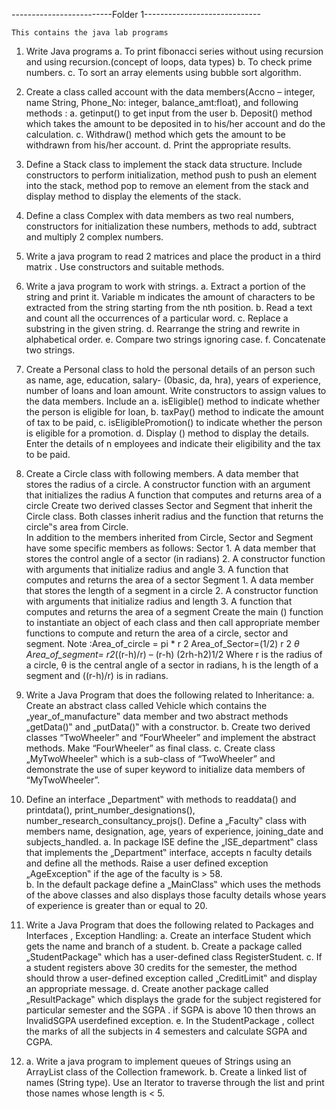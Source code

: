 -------------------------Folder 1-----------------------------
    
    This contains the java lab programs
    
 1. Write Java programs
    a. To print fibonacci series without using recursion and using recursion.(concept of loops, data
    types)
    b. To check prime numbers.
    c. To sort an array elements using bubble sort algorithm.
    
2.  Create a class called account with the data members(Accno – integer, name String, Phone_No: integer, 
    balance_amt:float), and following methods :
    a. getinput() to get input from the user
    b. Deposit() method which takes the amount to be deposited in to his/her account and do the
    calculation.
    c. Withdraw() method which gets the amount to be withdrawn from his/her account.
    d. Print the appropriate results.
    
3.  Define a Stack class to implement the stack data structure. Include constructors to perform initialization,
    method push to push an element into the stack, method pop to remove an element from the stack and
    display method to display the elements of the stack.
    
4.  Define a class Complex with data members as two real numbers, constructors for initialization these
    numbers, methods to add, subtract and multiply 2 complex numbers.
    
5.  Write a java program to read 2 matrices and place the product in a third matrix . Use constructors and
    suitable methods.
    
6.  Write a java program to work with strings.
    a.  Extract a portion of the string and print it. Variable m indicates the amount of characters to
        be extracted from the string starting from the nth position.
    b. Read a text and count all the occurrences of a particular word.
    c. Replace a substring in the given string.
    d. Rearrange the string and rewrite in alphabetical order.
    e. Compare two strings ignoring case.
    f. Concatenate two strings.

7.  Create a Personal class to hold the personal details of an person such as name, age, education, salary-
    (0basic, da, hra), years of experience, number of loans and loan amount. Write constructors to assign
    values to the data members. Include an
    a. isEligible() method to indicate whether the person is eligible for loan,
    b. taxPay() method to indicate the amount of tax to be paid,
    c. isEligiblePromotion() to indicate whether the person is eligible for a promotion.
    d. Display () method to display the details.
    Enter the details of n employees and indicate their eligibility and the tax to be paid.
    
8.  Create a Circle class with following members.
    A data member that stores the radius of a circle.
    A constructor function with an argument that initializes the radius
    A function that computes and returns area of a circle
    Create two derived classes Sector and Segment that inherit the Circle class. Both classes inherit radius and the
    function that returns the circle‟s area from Circle.    
    In addition to the members inherited from Circle, Sector and Segment have some specific members as follows:
    Sector
        1. A data member that stores the control angle of a sector (in radians)
        2. A constructor function with arguments that initialize radius and angle
        3. A function that computes and returns the area of a sector
    Segment
        1. A data member that stores the length of a segment in a circle
        2. A constructor function with arguments that initialize radius and length
        3. A function that computes and returns the area of a segment
    Create the main () function to instantiate an object of each class and then call appropriate member functions to
    compute and return the area of a circle, sector and segment. 
    Note :Area_of_circle = pi * r 2
    Area_of_Sector=(1/2) r 2 *θ
    Area_of_segment= r2*((r-h)/r) – (r-h) (2rh-h2)1/2 Where r is the radius of a circle, θ is the central angle of a
    sector in radians, h is the length of a segment and ((r-h)/r) is in radians.
    
9.  Write a Java Program that does the following related to Inheritance:
    a. Create an abstract class called Vehicle which contains the „year_of_manufacture‟ data member
    and two abstract methods „getData()‟ and „putData()‟ with a constructor.
    b. Create two derived classes “TwoWheeler” and “FourWheeler” and implement the abstract
    methods. Make “FourWheeler” as final class.
    c. Create class „MyTwoWheeler‟ which is a sub-class of “TwoWheeler” and demonstrate the use of
    super keyword to initialize data members of “MyTwoWheeler”.
    
10. Define an interface „Department‟ with methods to readdata() and printdata(),
    print_number_designations(), number_research_consultancy_projs(). Define a „Faculty‟ class with
    members name, designation, age, years of experience, joining_date and subjects_handled.
    a. In package ISE define the „ISE_department‟ class that implements the „Department‟ interface,
    accepts n faculty details and define all the methods. Raise a user defined exception
    „AgeException‟ if the age of the faculty is > 58.   
    b. In the default package define a „MainClass‟ which uses the methods of the above classes and also
    displays those faculty details whose years of experience is greater than or equal to 20.
    
11. Write a Java Program that does the following related to Packages and Interfaces , Exception Handling:
    a. Create an interface Student which gets the name and branch of a student.
    b. Create a package called „StudentPackage‟ which has a user-defined class RegisterStudent.
    c. If a student registers above 30 credits for the semester, the method should throw a user-defined
    exception called „CreditLimit‟ and display an appropriate message.
    d. Create another package called „ResultPackage‟ which displays the grade for the subject registered
    for particular semester and the SGPA . if SGPA is above 10 then throws an InvalidSGPA userdefined exception.
    e. In the StudentPackage , collect the marks of all the subjects in 4 semesters and calculate SGPA
    and CGPA. 

12. a. Write a java program to implement queues of Strings using an ArrayList class of the Collection
    framework.
    b. Create a linked list of names (String type). Use an Iterator to traverse through the list and print those
    names whose length is < 5.

